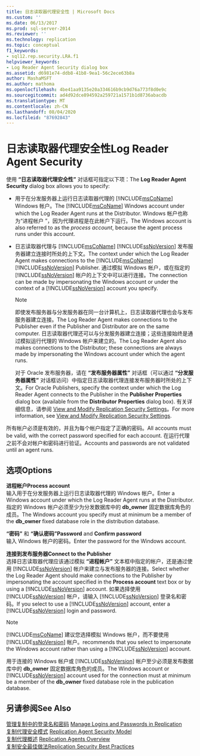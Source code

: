 ```yaml
---
title: 日志读取器代理安全性 | Microsoft Docs
ms.custom: ''
ms.date: 06/13/2017
ms.prod: sql-server-2014
ms.reviewer: ''
ms.technology: replication
ms.topic: conceptual
f1_keywords:
- sql12.rep.security.LRA.f1
helpviewer_keywords:
- Log Reader Agent Security dialog box
ms.assetid: d6981e74-ddb8-41b8-9ea1-56c2ece63b8a
author: MashaMSFT
ms.author: mathoma
ms.openlocfilehash: 4be41aa9135e20a334616b9cb9d76a773f8d0e9c
ms.sourcegitcommit: ad4d92dce894592a259721a1571b1d8736abacdb
ms.translationtype: MT
ms.contentlocale: zh-CN
ms.lasthandoff: 08/04/2020
ms.locfileid: "87692843"
---
```

# <a name="log-reader-agent-security"></a><span data-ttu-id="79f5b-102">日志读取器代理安全性</span><span class="sxs-lookup"><span data-stu-id="79f5b-102">Log Reader Agent Security</span></span>
  <span data-ttu-id="79f5b-103">使用 **“日志读取器代理安全性”** 对话框可指定以下项：</span><span class="sxs-lookup"><span data-stu-id="79f5b-103">The **Log Reader Agent Security** dialog box allows you to specify:</span></span>  
  
-   <span data-ttu-id="79f5b-104">用于在分发服务器上运行日志读取器代理的 [!INCLUDE[msCoName](../../includes/msconame-md.md)] Windows 帐户。</span><span class="sxs-lookup"><span data-stu-id="79f5b-104">The [!INCLUDE[msCoName](../../includes/msconame-md.md)] Windows account under which the Log Reader Agent runs at the Distributor.</span></span> <span data-ttu-id="79f5b-105">Windows 帐户也称为“进程帐户  ”，因为代理进程是在此帐户下运行。</span><span class="sxs-lookup"><span data-stu-id="79f5b-105">The Windows account is also referred to as the *process account*, because the agent process runs under this account.</span></span>  
  
-   <span data-ttu-id="79f5b-106">日志读取器代理与 [!INCLUDE[msCoName](../../includes/msconame-md.md)] [!INCLUDE[ssNoVersion](../../includes/ssnoversion-md.md)] 发布服务器建立连接时所处的上下文。</span><span class="sxs-lookup"><span data-stu-id="79f5b-106">The context under which the Log Reader Agent makes connections to the [!INCLUDE[msCoName](../../includes/msconame-md.md)] [!INCLUDE[ssNoVersion](../../includes/ssnoversion-md.md)] Publisher.</span></span> <span data-ttu-id="79f5b-107">通过模拟 Windows 帐户，或在指定的 [!INCLUDE[ssNoVersion](../../includes/ssnoversion-md.md)] 帐户的上下文中可以进行连接。</span><span class="sxs-lookup"><span data-stu-id="79f5b-107">The connection can be made by impersonating the Windows account or under the context of a [!INCLUDE[ssNoVersion](../../includes/ssnoversion-md.md)] account you specify.</span></span>  
  
    > [!NOTE]  
    >  <span data-ttu-id="79f5b-108">即使发布服务器与分发服务器在同一台计算机上，日志读取器代理也会与发布服务器建立连接。</span><span class="sxs-lookup"><span data-stu-id="79f5b-108">The Log Reader Agent makes connections to the Publisher even if the Publisher and Distributor are on the same computer.</span></span> <span data-ttu-id="79f5b-109">日志读取器代理还可以与分发服务器建立连接；这些连接始终是通过模拟运行代理的 Windows 帐户来建立的。</span><span class="sxs-lookup"><span data-stu-id="79f5b-109">The Log Reader Agent also makes connections to the Distributor; these connections are always made by impersonating the Windows account under which the agent runs.</span></span>  
  
     <span data-ttu-id="79f5b-110">对于 Oracle 发布服务器，请在 **“发布服务器属性”** 对话框（可以通过 **“分发服务器属性”** 对话框访问）中指定日志读取器代理连接发布服务器时所处的上下文。</span><span class="sxs-lookup"><span data-stu-id="79f5b-110">For Oracle Publishers, specify the context under which the Log Reader Agent connects to the Publisher in the **Publisher Properties** dialog box (available from the **Distributor Properties** dialog box).</span></span> <span data-ttu-id="79f5b-111">有关详细信息，请参阅 [View and Modify Replication Security Settings](security/view-and-modify-replication-security-settings.md)。</span><span class="sxs-lookup"><span data-stu-id="79f5b-111">For more information, see [View and Modify Replication Security Settings](security/view-and-modify-replication-security-settings.md).</span></span>  
  
 <span data-ttu-id="79f5b-112">所有帐户必须是有效的，并且为每个帐户指定了正确的密码。</span><span class="sxs-lookup"><span data-stu-id="79f5b-112">All accounts must be valid, with the correct password specified for each account.</span></span> <span data-ttu-id="79f5b-113">在运行代理之前不会对帐户和密码进行验证。</span><span class="sxs-lookup"><span data-stu-id="79f5b-113">Accounts and passwords are not validated until an agent runs.</span></span>  
  
## <a name="options"></a><span data-ttu-id="79f5b-114">选项</span><span class="sxs-lookup"><span data-stu-id="79f5b-114">Options</span></span>  
 <span data-ttu-id="79f5b-115">**进程帐户**</span><span class="sxs-lookup"><span data-stu-id="79f5b-115">**Process account**</span></span>  
 <span data-ttu-id="79f5b-116">输入用于在分发服务器上运行日志读取器代理的 Windows 帐户。</span><span class="sxs-lookup"><span data-stu-id="79f5b-116">Enter a Windows account under which the Log Reader Agent runs at the Distributor.</span></span> <span data-ttu-id="79f5b-117">指定的 Windows 帐户必须至少为分发数据库中的 **db_owner** 固定数据库角色的成员。</span><span class="sxs-lookup"><span data-stu-id="79f5b-117">The Windows account you specify must at minimum be a member of the **db_owner** fixed database role in the distribution database.</span></span>  
  
 <span data-ttu-id="79f5b-118">**“密码”** 和 **“确认密码”**</span><span class="sxs-lookup"><span data-stu-id="79f5b-118">**Password** and **Confirm password**</span></span>  
 <span data-ttu-id="79f5b-119">输入 Windows 帐户的密码。</span><span class="sxs-lookup"><span data-stu-id="79f5b-119">Enter the password for the Windows account.</span></span>  
  
 <span data-ttu-id="79f5b-120">**连接到发布服务器**</span><span class="sxs-lookup"><span data-stu-id="79f5b-120">**Connect to the Publisher**</span></span>  
 <span data-ttu-id="79f5b-121">选择日志读取器代理应该通过模拟 **“进程帐户”** 文本框中指定的帐户，还是通过使用 [!INCLUDE[ssNoVersion](../../includes/ssnoversion-md.md)] 帐户来建立与发布服务器的连接。</span><span class="sxs-lookup"><span data-stu-id="79f5b-121">Select whether the Log Reader Agent should make connections to the Publisher by impersonating the account specified in the **Process account** text box or by using a [!INCLUDE[ssNoVersion](../../includes/ssnoversion-md.md)] account.</span></span> <span data-ttu-id="79f5b-122">如果选择使用 [!INCLUDE[ssNoVersion](../../includes/ssnoversion-md.md)] 帐户，请输入 [!INCLUDE[ssNoVersion](../../includes/ssnoversion-md.md)] 登录名和密码。</span><span class="sxs-lookup"><span data-stu-id="79f5b-122">If you select to use a [!INCLUDE[ssNoVersion](../../includes/ssnoversion-md.md)] account, enter a [!INCLUDE[ssNoVersion](../../includes/ssnoversion-md.md)] login and password.</span></span>  
  
> [!NOTE]  
>  [!INCLUDE[msCoName](../../includes/msconame-md.md)] <span data-ttu-id="79f5b-123">建议您选择模拟 Windows 帐户，而不要使用 [!INCLUDE[ssNoVersion](../../includes/ssnoversion-md.md)] 帐户。</span><span class="sxs-lookup"><span data-stu-id="79f5b-123">recommends that you select to impersonate the Windows account rather than using a [!INCLUDE[ssNoVersion](../../includes/ssnoversion-md.md)] account.</span></span>  
  
 <span data-ttu-id="79f5b-124">用于连接的 Windows 帐户或 [!INCLUDE[ssNoVersion](../../includes/ssnoversion-md.md)] 帐户至少必须是发布数据库中的 **db_owner** 固定数据库角色的成员。</span><span class="sxs-lookup"><span data-stu-id="79f5b-124">The Windows account or [!INCLUDE[ssNoVersion](../../includes/ssnoversion-md.md)] account used for the connection must at minimum be a member of the **db_owner** fixed database role in the publication database.</span></span>  
  
## <a name="see-also"></a><span data-ttu-id="79f5b-125">另请参阅</span><span class="sxs-lookup"><span data-stu-id="79f5b-125">See Also</span></span>  
 <span data-ttu-id="79f5b-126">[管理复制中的登录名和密码](security/identity-and-access-control-replication.md#manage-logins-and-passwords-in-replication) </span><span class="sxs-lookup"><span data-stu-id="79f5b-126">[Manage Logins and Passwords in Replication](security/identity-and-access-control-replication.md#manage-logins-and-passwords-in-replication) </span></span>  
 <span data-ttu-id="79f5b-127">[复制代理安全模式](security/replication-agent-security-model.md) </span><span class="sxs-lookup"><span data-stu-id="79f5b-127">[Replication Agent Security Model](security/replication-agent-security-model.md) </span></span>  
 <span data-ttu-id="79f5b-128">[复制代理概述](agents/replication-agents-overview.md) </span><span class="sxs-lookup"><span data-stu-id="79f5b-128">[Replication Agents Overview](agents/replication-agents-overview.md) </span></span>  
 [<span data-ttu-id="79f5b-129">复制安全最佳做法</span><span class="sxs-lookup"><span data-stu-id="79f5b-129">Replication Security Best Practices</span></span>](security/replication-security-best-practices.md)  
  
  
